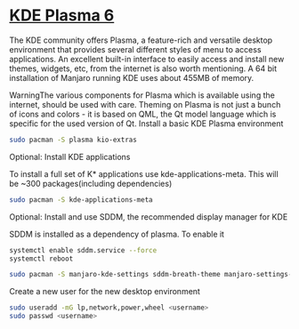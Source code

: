 # [KDE Plasma 6](https://wiki.manjaro.org/index.php/Install_Desktop_Environments)

The KDE community offers Plasma, a feature-rich and versatile desktop environment that provides several different styles of menu to access applications. An excellent built-in interface to easily access and install new themes, widgets, etc, from the internet is also worth mentioning. A 64 bit installation of Manjaro running KDE uses about 455MB of memory.

WarningThe various components for Plasma which is available using the internet, should be used with care. Theming on Plasma is not just a bunch of icons and colors - it is based on QML, the Qt model language which is specific for the used version of Qt.
Install a basic KDE Plasma environment

```bash
sudo pacman -S plasma kio-extras
 ```

Optional: Install KDE applications

To install a full set of K* applications use kde-applications-meta. This will be ~300 packages(including dependencies)

```bash
sudo pacman -S kde-applications-meta
 ```

Optional: Install and use SDDM, the recommended display manager for KDE

SDDM is installed as a dependency of plasma. To enable it

```bash
systemctl enable sddm.service --force
systemctl reboot
 ```

```bash
sudo pacman -S manjaro-kde-settings sddm-breath-theme manjaro-settings-manager
 ```

Create a new user for the new desktop environment

```bash
sudo useradd -mG lp,network,power,wheel <username>
sudo passwd <username>
 ```
